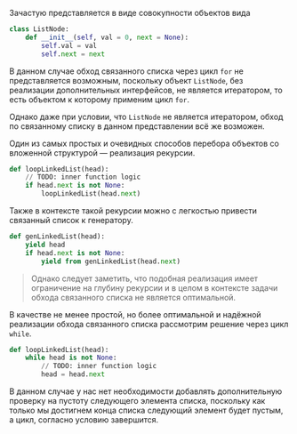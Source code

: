 Зачастую представляется в виде совокупности объектов вида

```Python
class ListNode:
	def __init__(self, val = 0, next = None):
		self.val = val
		self.next = next
```

В данном случае обход связанного списка через цикл `for` не представляется возможным, поскольку объект `ListNode`, без реализации дополнительных интерфейсов, не является итератором, то есть объектом к которому применим цикл `for`.

Однако даже при условии, что `ListNode` не является итератором, обход по связанному списку в данном представлении всё же возможен.

Один из самых простых и очевидных способов перебора объектов со вложенной структурой — реализация рекурсии.

```Python
def loopLinkedList(head):
	// TODO: inner function logic
	if head.next is not None:
		loopLinkedList(head.next)
```

Также в контексте такой рекурсии можно с легкостью привести связанный список к генератору.

```Python
def genLinkedList(head):
	yield head
	if head.next is not None:
		yield from genLinkedList(head.next)
```

> Однако следует заметить, что подобная реализация имеет ограничение на глубину рекурсии и в целом в контексте задачи обхода связанного списка не является оптимальной.

В качестве не менее простой, но более оптимальной и надёжной реализации обхода связанного списка рассмотрим решение через цикл `while`.

```Python
def loopLinkedList(head):
	while head is not None:
		// TODO: inner function logic
		head = head.next
```

В данном случае у нас нет необходимости добавлять дополнительную проверку на пустоту следующего элемента списка, поскольку как только мы достигнем конца списка следующий элемент будет пустым, а цикл, согласно  условию завершится.